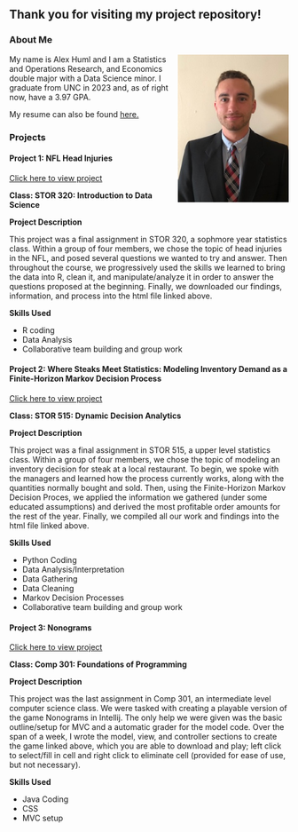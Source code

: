 ## Thank you for visiting my project repository!

### About Me

<img align="right" width="200" src="IMG_5118.jpg">

My name is Alex Huml and I am a Statistics and Operations Research, and Economics double major with a Data Science minor. I graduate from UNC in 2023 and, as of right now, have a 3.97 GPA.  

My resume can also be found 
<a href="resume_1-8-2023.pdf" title="ACHumlResume">here.</a>

### Projects

#### Project 1: NFL Head Injuries
<a href="Final_Report_Template.html" title="STOR320 Final Project">Click here to view project</a>

**Class: STOR 320: Introduction to Data Science**

**Project Description** 

This project was a final assignment in STOR 320, a sophmore year statistics class. Within a group of four members, we chose the topic of head injuries in the NFL, and posed several questions we wanted to try and answer. Then throughout the course, we progressively used the skills we learned to bring the data into R, clean it, and manipulate/analyze it in order to answer the questions proposed at the beginning. Finally, we downloaded our findings, information, and process into the html file linked above.

**Skills Used** 

- R coding
- Data Analysis
- Collaborative team building and group work



#### Project 2: Where Steaks Meet Statistics: Modeling Inventory Demand as a Finite-Horizon Markov Decision Process
<a href="FInished Final Project.pdf" title="STOR515 Final Project">Click here to view project</a>

**Class: STOR 515: Dynamic Decision Analytics**

**Project Description** 

This project was a final assignment in STOR 515, a upper level statistics class. Within a group of four members, we chose the topic of modeling an inventory decision for steak at a local restaurant. To begin, we spoke with the managers and learned how the process currently works, along with the quantities normally bought and sold. Then, using the Finite-Horizon Markov Decision Proces, we applied the information we gathered (under some educated assumptions) and derived the most profitable order amounts for the rest of the year. Finally, we compiled all our work and findings into the html file linked above.

**Skills Used** 

- Python Coding
- Data Analysis/Interpretation
- Data Gathering
- Data Cleaning
- Markov Decision Processes
- Collaborative team building and group work


#### Project 3: Nonograms
<a href="a09-nonograms-1.0-SNAPSHOT.jar" title="COMP301 Final Assignment">Click here to view project</a>

**Class: Comp 301: Foundations of Programming**

**Project Description** 

This project was the last assignment in Comp 301, an intermediate level computer science class. We were tasked with creating a playable version of the game Nonograms in Intellij. The only help we were given was the basic outline/setup for MVC and a automatic grader for the model code. Over the span of a week, I wrote the model, view, and controller sections to create the game linked above, which you are able to download and play; left click to select/fill in cell and right click to eliminate cell (provided for ease of use, but not necessary).

**Skills Used** 

- Java Coding
- CSS
- MVC setup

